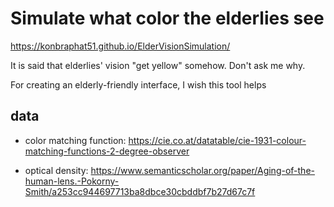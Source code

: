 # Simulate what color the elderlies see

https://konbraphat51.github.io/ElderVisionSimulation/

It is said that elderlies' vision "get yellow" somehow. Don't ask me why.

For creating an elderly-friendly interface, I wish this tool helps

## data

- color matching function: https://cie.co.at/datatable/cie-1931-colour-matching-functions-2-degree-observer

- optical density: https://www.semanticscholar.org/paper/Aging-of-the-human-lens.-Pokorny-Smith/a253cc944697713ba8dbce30cbddbf7b27d67c7f
